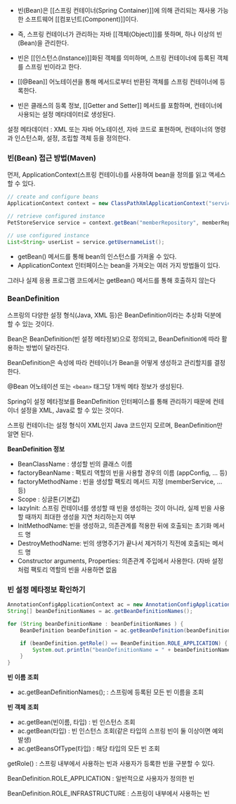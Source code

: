 
- 빈(Bean)은 [[스프링 컨테이너(Spring Container)]]에 의해 관리되는 재사용 가능한 소프트웨어 [[컴포넌트(Component)]]이다.

- 즉, 스프링 컨테이너가 관리하는 자바 [[객체(Object)]]를 뜻하며, 하나 이상의 빈(Bean)을 관리한다.

- 빈은 [[인스턴스(Instance)]]화된 객체를 의미하며, 스프링 컨테이너에 등록된 객체를 스프링 빈이라고 한다.

- [[@Bean]] 어노테이션을 통해 메서드로부터 반환된 객체를 스프링 컨테이너에 등록한다.

- 빈은 클래스의 등록 정보, [[Getter and Setter]] 메서드를 포함하며, 컨테이너에 사용되는 설정 메타데이터로 생성된다.

설정 메타데이터 : XML 또는 자바 어노테이션, 자바 코드로 표현하며, 컨테이너의 명령과 인스턴스화, 설정, 조립할 객체 등을 정의한다.

### 빈(Bean) 접근 방법(Maven)

먼저, ApplicationContext(스프링 컨테이너)를 사용하여 bean을 정의를 읽고 액세스 할 수 있다.

```java
// create and configure beans
ApplicationContext context = new ClassPathXmlApplicationContext("services.xml", "daos.xml");

// retrieve configured instance
PetStoreService service = context.getBean("memberRepository", memberRepository.class);

// use configured instance
List<String> userList = service.getUsernameList();
```

- getBean() 메서드를 통해 bean의 인스턴스를 가져올 수 있다.
- ApplicationContext 인터페이스는 bean을 가져오는 여러 가지 방법들이 있다.

그러나 실제 응용 프로그램 코드에서는 getBean() 메서드를 통해 호출하지 않는다

### **BeanDefinition**

스프링의 다양한 설정 형식(Java, XML 등)은 BeanDefinition이라는 추상화 덕분에 할 수 있는 것이다.

Bean은 BeanDefinition(빈 설정 메타정보)으로 정의되고, BeanDefinition에 따라 활용하는 방법이 달라진다.

BeanDefinition은 속성에 따라 컨테이너가 Bean을 어떻게 생성하고 관리할지를 결정한다.

@Bean 어노테이션 또는 `<bean>` 태그당 1개씩 메타 정보가 생성된다.

Spring이 설정 메타정보를 BeanDefinition 인터페이스를 통해 관리하기 때문에 컨테이너 설정을 XML, Java로 할 수 있는 것이다.

스프링 컨테이너는 설정 형식이 XML인지 Java 코드인지 모르며, BeanDefinition만 알면 된다.

**BeanDefinition 정보**

- BeanClassName : 생성할 빈의 클래스 이름
- factoryBeanName : 팩토리 역할의 빈을 사용할 경우의 이름 (appConfig, … 등)
- factoryMethodName : 빈을 생성할 팩토리 메서드 지정 (memberService, … 등)
- Scope : 싱글톤(기본값)
- lazyInit: 스프링 컨테이너를 생성할 때 빈을 생성하는 것이 아니라, 실제 빈을 사용할 때까지 최대한 생성을 지연 처리하는지 여부
- InitMethodName: 빈을 생성하고, 의존관계를 적용한 뒤에 호출되는 초기화 메서드 명
- DestroyMethodName: 빈의 생명주기가 끝나서 제거하기 직전에 호출되는 메서드 명
- Constructor arguments, Properties: 의존관계 주입에서 사용한다. (자바 설정처럼 팩토리 역할의 빈을 사용하면 없음

### **빈 설정 메타정보 확인하기**

```java
AnnotationConfigApplicationContext ac = new AnnotationConfigApplicationContext(AppConfig.class);
String[] beanDefinitionNames = ac.getBeanDefinitionNames();

for (String beanDefinitionName : beanDefinitionNames ) {
    BeanDefinition beanDefinition = ac.getBeanDefinition(beanDefinitionName);

    if (beanDefinition.getRole() == BeanDefinition.ROLE_APPLICATION) {
        System.out.println("beanDefinitionName = " + beanDefinitionName + ", beanDefinition = " + beanDefinition);
    }
}
```

**빈 이름 조회**

- ac.getBeanDefinitionNames(); : 스프링에 등록된 모든 빈 이름을 조회

**빈 객체 조회**

- ac.getBean(빈이름, 타입) : 빈 인스턴스 조회
- ac.getBean(타입) : 빈 인스턴스 조회(같은 타입의 스프링 빈이 둘 이상이면 예외 발생)
- ac.getBeansOfType(타입) : 해당 타입의 모든 빈 조회

getRole() : 스프링 내부에서 사용하는 빈과 사용자가 등록한 빈을 구분할 수 있다.

BeanDefinition.ROLE_APPLICATION : 일반적으로 사용자가 정의한 빈

BeanDefinition.ROLE_INFRASTRUCTURE : 스프링이 내부에서 사용하는 빈